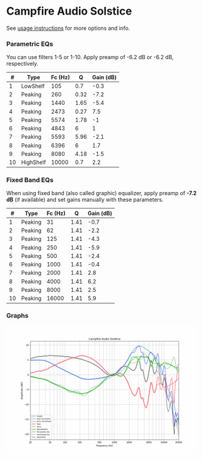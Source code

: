 # Campfire Audio Solstice
See [usage instructions](https://github.com/jaakkopasanen/AutoEq#usage) for more options and info.

### Parametric EQs
You can use filters 1-5 or 1-10. Apply preamp of -6.2 dB or -6.2 dB, respectively.

|   # | Type      |   Fc (Hz) |    Q |   Gain (dB) |
|-----|-----------|-----------|------|-------------|
|   1 | LowShelf  |       105 | 0.7  |        -0.3 |
|   2 | Peaking   |       260 | 0.32 |        -7.2 |
|   3 | Peaking   |      1440 | 1.65 |        -5.4 |
|   4 | Peaking   |      2473 | 0.27 |         7.5 |
|   5 | Peaking   |      5574 | 1.78 |        -1   |
|   6 | Peaking   |      4843 | 6    |         1   |
|   7 | Peaking   |      5593 | 5.96 |        -2.1 |
|   8 | Peaking   |      6396 | 6    |         1.7 |
|   9 | Peaking   |      8080 | 4.18 |        -1.5 |
|  10 | HighShelf |     10000 | 0.7  |         2.2 |

### Fixed Band EQs
When using fixed band (also called graphic) equalizer, apply preamp of **-7.2 dB** (if available) and set gains manually with these parameters.

|   # | Type    |   Fc (Hz) |    Q |   Gain (dB) |
|-----|---------|-----------|------|-------------|
|   1 | Peaking |        31 | 1.41 |        -0.7 |
|   2 | Peaking |        62 | 1.41 |        -2.2 |
|   3 | Peaking |       125 | 1.41 |        -4.3 |
|   4 | Peaking |       250 | 1.41 |        -5.9 |
|   5 | Peaking |       500 | 1.41 |        -2.4 |
|   6 | Peaking |      1000 | 1.41 |        -0.4 |
|   7 | Peaking |      2000 | 1.41 |         2.8 |
|   8 | Peaking |      4000 | 1.41 |         6.2 |
|   9 | Peaking |      8000 | 1.41 |         2.5 |
|  10 | Peaking |     16000 | 1.41 |         5.9 |

### Graphs
![](./Campfire%20Audio%20Solstice.png)
